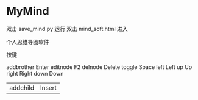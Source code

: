 # MyMind
双击 save_mind.py 运行
双击 mind_soft.html 进入

个人思维导图软件

   按键
   <table>
   <tr>
   <td>addchild</td>
   <td>Insert</td>
   </tr>
   addbrother Enter
   editnode F2
   delnode  Delete
   toggle Space
   left Left
   up Up
   right  Right
   down Down
   </table>
